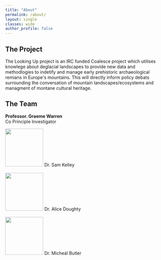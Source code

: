 ```yaml
---
title: "About"
permalink: /about/
layout: single
classes: wide
author_profile: false
---
```


## The Project

The Looking Up project is an IRC funded Coalesce project which utilises knowlege about deglacial landscapes to provide new data and methodlogies to indetify and manage early prehistoric archaeological remians in Europe's mountains. This will directly inform policy debats surrounding the conversation of mountain landscapes/ecosystems and managment of montane cultural heritage.

## The Team

<div style="clear: both;">
  <div style="float: left; margin-right 2em;">
    <img src="/min-web-template/assets/images/graeme.jpg" alt="">
  </div>
  <div>
    <p><b>Professor. Graeme Warren</b><br>Co Principle Investigator</p>
  </div>
</div>


<div><img width = "120" height = "120" src="/min-web-template/assets/images/sam.jpg" /> Dr. Sam Kelley</div><br>
<div><img width = "120" height = "120" src="/min-web-template/assets/images/alice.jpg" /> Dr. Alice Doughty</div><br>
<div><img width = "120" height = "120" src="/min-web-template/assets/images/micheal.jpg" /> Dr. Micheál Butler</div>
